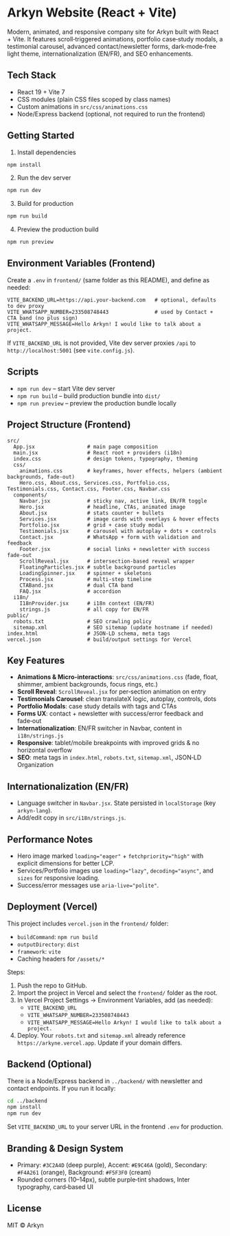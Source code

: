 # Arkyn Website (React + Vite)

Modern, animated, and responsive company site for Arkyn built with React + Vite. It features scroll‑triggered animations, portfolio case‑study modals, a testimonial carousel, advanced contact/newsletter forms, dark‑mode‑free light theme, internationalization (EN/FR), and SEO enhancements.

## Tech Stack
- React 19 + Vite 7
- CSS modules (plain CSS files scoped by class names)
- Custom animations in `src/css/animations.css`
- Node/Express backend (optional, not required to run the frontend)

## Getting Started

1) Install dependencies
```bash
npm install
```

2) Run the dev server
```bash
npm run dev
```

3) Build for production
```bash
npm run build
```

4) Preview the production build
```bash
npm run preview
```

## Environment Variables (Frontend)
Create a `.env` in `frontend/` (same folder as this README), and define as needed:
```
VITE_BACKEND_URL=https://api.your-backend.com   # optional, defaults to dev proxy
VITE_WHATSAPP_NUMBER=233508748443               # used by Contact + CTA band (no plus sign)
VITE_WHATSAPP_MESSAGE=Hello Arkyn! I would like to talk about a project.
```

If `VITE_BACKEND_URL` is not provided, Vite dev server proxies `/api` to `http://localhost:5001` (see `vite.config.js`).

## Scripts
- `npm run dev` – start Vite dev server
- `npm run build` – build production bundle into `dist/`
- `npm run preview` – preview the production bundle locally

## Project Structure (Frontend)
```
src/
  App.jsx                 # main page composition
  main.jsx                # React root + providers (i18n)
  index.css               # design tokens, typography, theming
  css/
    animations.css        # keyframes, hover effects, helpers (ambient backgrounds, fade-out)
    Hero.css, About.css, Services.css, Portfolio.css, Testimonials.css, Contact.css, Footer.css, Navbar.css
  components/
    Navbar.jsx            # sticky nav, active link, EN/FR toggle
    Hero.jsx              # headline, CTAs, animated image
    About.jsx             # stats counter + bullets
    Services.jsx          # image cards with overlays & hover effects
    Portfolio.jsx         # grid + case study modal
    Testimonials.jsx      # carousel with autoplay + dots + controls
    Contact.jsx           # WhatsApp + form with validation and feedback
    Footer.jsx            # social links + newsletter with success fade-out
    ScrollReveal.jsx      # intersection-based reveal wrapper
    FloatingParticles.jsx # subtle background particles
    LoadingSpinner.jsx    # spinner + skeletons
    Process.jsx           # multi-step timeline
    CTABand.jsx           # dual CTA band
    FAQ.jsx               # accordion
  i18n/
    I18nProvider.jsx      # i18n context (EN/FR)
    strings.js            # all copy for EN/FR
public/
  robots.txt              # SEO crawling policy
  sitemap.xml             # SEO sitemap (update hostname if needed)
index.html                # JSON-LD schema, meta tags
vercel.json               # build/output settings for Vercel
```

## Key Features
- **Animations & Micro‑interactions**: `src/css/animations.css` (fade, float, shimmer, ambient backgrounds, focus rings, etc.)
- **Scroll Reveal**: `ScrollReveal.jsx` for per‑section animation on entry
- **Testimonials Carousel**: clean translateX logic, autoplay, controls, dots
- **Portfolio Modals**: case study details with tags and CTAs
- **Forms UX**: contact + newsletter with success/error feedback and fade‑out
- **Internationalization**: EN/FR switcher in Navbar, content in `i18n/strings.js`
- **Responsive**: tablet/mobile breakpoints with improved grids & no horizontal overflow
- **SEO**: meta tags in `index.html`, `robots.txt`, `sitemap.xml`, JSON‑LD Organization

## Internationalization (EN/FR)
- Language switcher in `Navbar.jsx`. State persisted in `localStorage` (key `arkyn-lang`).
- Add/edit copy in `src/i18n/strings.js`.

## Performance Notes
- Hero image marked `loading="eager"` + `fetchpriority="high"` with explicit dimensions for better LCP.
- Services/Portfolio images use `loading="lazy"`, `decoding="async"`, and `sizes` for responsive loading.
- Success/error messages use `aria-live="polite"`.

## Deployment (Vercel)
This project includes `vercel.json` in the `frontend/` folder:
- `buildCommand`: `npm run build`
- `outputDirectory`: `dist`
- `framework`: `vite`
- Caching headers for `/assets/*`

Steps:
1) Push the repo to GitHub.
2) Import the project in Vercel and select the `frontend/` folder as the root.
3) In Vercel Project Settings → Environment Variables, add (as needed):
   - `VITE_BACKEND_URL`
   - `VITE_WHATSAPP_NUMBER=233508748443`
   - `VITE_WHATSAPP_MESSAGE=Hello Arkyn! I would like to talk about a project.`
4) Deploy. Your `robots.txt` and `sitemap.xml` already reference `https://arkyne.vercel.app`. Update if your domain differs.

## Backend (Optional)
There is a Node/Express backend in `../backend/` with newsletter and contact endpoints. If you run it locally:
```bash
cd ../backend
npm install
npm run dev
```
Set `VITE_BACKEND_URL` to your server URL in the frontend `.env` for production.

## Branding & Design System
- Primary: `#3C2A4D` (deep purple), Accent: `#E9C46A` (gold), Secondary: `#F4A261` (orange), Background: `#F5F3F0` (cream)
- Rounded corners (10–14px), subtle purple‑tint shadows, Inter typography, card‑based UI

## License
MIT © Arkyn
